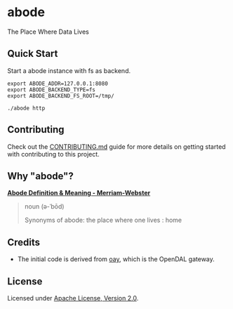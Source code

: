 # abode

The Place Where Data Lives

## Quick Start

Start a abode instance with fs as backend.

```shell
export ABODE_ADDR=127.0.0.1:8080
export ABODE_BACKEND_TYPE=fs
export ABODE_BACKEND_FS_ROOT=/tmp/

./abode http
```

## Contributing

Check out the [CONTRIBUTING.md](./CONTRIBUTING.md) guide for more details on getting started with contributing to this project.

## Why "abode"?

**[Abode Definition & Meaning - Merriam-Webster]**

> noun (ə-ˈbōd)
>
> Synonyms of abode: the place where one lives : home

[Abode Definition & Meaning - Merriam-Webster]: https://www.merriam-webster.com/dictionary/abode

## Credits

- The initial code is derived from [oay](https://crates.io/crates/oay), which is the OpenDAL gateway.

## License

Licensed under <a href="./LICENSE">Apache License, Version 2.0</a>.
